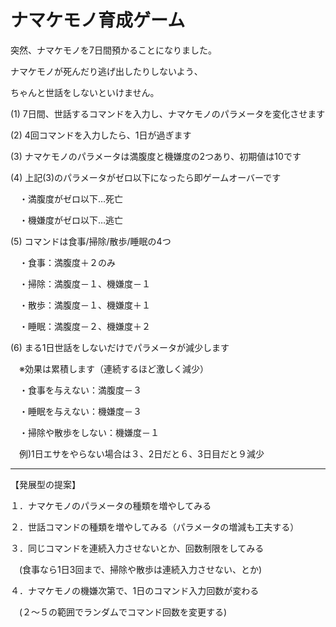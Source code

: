 ナマケモノ育成ゲーム
==========

突然、ナマケモノを7日間預かることになりました。

ナマケモノが死んだり逃げ出したりしないよう、

ちゃんと世話をしないといけません。

(1) 7日間、世話するコマンドを入力し、ナマケモノのパラメータを変化させます

(2) 4回コマンドを入力したら、1日が過ぎます

(3) ナマケモノのパラメータは満腹度と機嫌度の2つあり、初期値は10です

(4) 上記(3)のパラメータがゼロ以下になったら即ゲームオーバーです

　・満腹度がゼロ以下…死亡

　・機嫌度がゼロ以下…逃亡

(5) コマンドは食事/掃除/散歩/睡眠の4つ

　・食事：満腹度＋２のみ

　・掃除：満腹度－１、機嫌度－１

　・散歩：満腹度－１、機嫌度＋１

　・睡眠：満腹度－２、機嫌度＋２

(6) まる1日世話をしないだけでパラメータが減少します

　※効果は累積します（連続するほど激しく減少）

　・食事を与えない：満腹度－３

　・睡眠を与えない：機嫌度－３

　・掃除や散歩をしない：機嫌度－１

　例)1日エサをやらない場合は３、2日だと６、3日目だと９減少

------------------------------
【発展型の提案】

１．ナマケモノのパラメータの種類を増やしてみる

２．世話コマンドの種類を増やしてみる（パラメータの増減も工夫する）

３．同じコマンドを連続入力させないとか、回数制限をしてみる

　(食事なら1日3回まで、掃除や散歩は連続入力させない、とか)

４．ナマケモノの機嫌次第で、1日のコマンド入力回数が変わる

　(２～５の範囲でランダムでコマンド回数を変更する)



